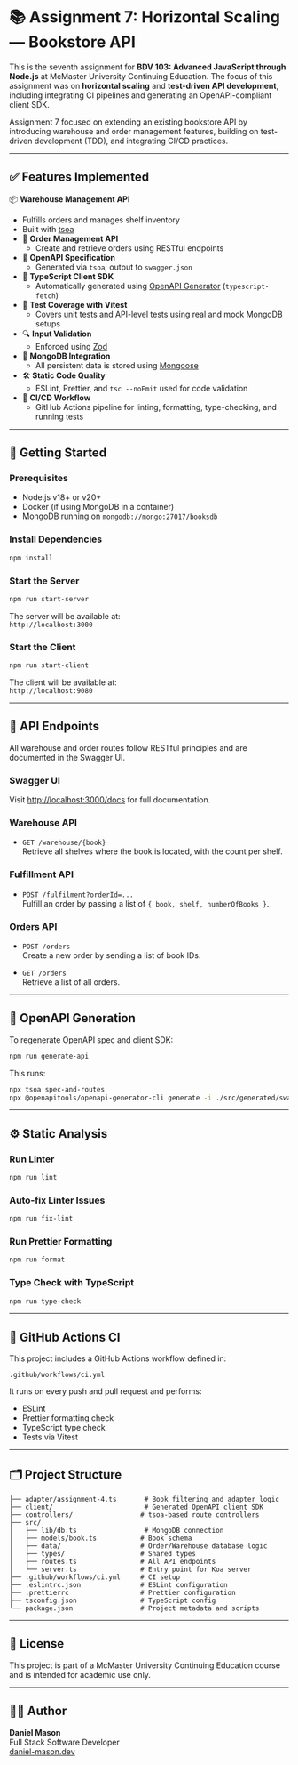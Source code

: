 # 📚 Assignment 7: Horizontal Scaling — Bookstore API

This is the seventh assignment for **BDV 103: Advanced JavaScript through Node.js** at McMaster University Continuing Education. The focus of this assignment was on **horizontal scaling** and **test-driven API development**, including integrating CI pipelines and generating an OpenAPI-compliant client SDK.

Assignment 7 focused on extending an existing bookstore API by introducing warehouse and order management features, building on test-driven development (TDD), and integrating CI/CD practices.

---

## ✅ Features Implemented

 📦 **Warehouse Management API**
  - Fulfills orders and manages shelf inventory
  - Built with [tsoa](https://tsoa-community.github.io/docs/)
- 🛒 **Order Management API**
  - Create and retrieve orders using RESTful endpoints
- 📑 **OpenAPI Specification**
  - Generated via `tsoa`, output to `swagger.json`
- 🔁 **TypeScript Client SDK**
  - Automatically generated using [OpenAPI Generator](https://openapi-generator.tech/) (`typescript-fetch`)
- 🧪 **Test Coverage with Vitest**
  - Covers unit tests and API-level tests using real and mock MongoDB setups
- 🔍 **Input Validation**
  - Enforced using [Zod](https://github.com/colinhacks/zod`)
- 🔧 **MongoDB Integration**
  - All persistent data is stored using [Mongoose](https://mongoosejs.com/)
- 🛠️ **Static Code Quality**
  - ESLint, Prettier, and `tsc --noEmit` used for code validation
- 🚦 **CI/CD Workflow**
  - GitHub Actions pipeline for linting, formatting, type-checking, and running tests

---

## 🚀 Getting Started

### Prerequisites

- Node.js v18+ or v20+
- Docker (if using MongoDB in a container)
- MongoDB running on `mongodb://mongo:27017/booksdb`

### Install Dependencies

```bash
npm install
```

### Start the Server

```bash
npm run start-server
```

The server will be available at:  
`http://localhost:3000`

### Start the Client

```bash
npm run start-client
```

The client will be available at:  
`http://localhost:9080`

---

## 🧪 API Endpoints

All warehouse and order routes follow RESTful principles and are documented in the Swagger UI.

### Swagger UI

Visit [http://localhost:3000/docs](http://localhost:3000/docs) for full documentation.

### Warehouse API

- `GET /warehouse/{book}`  
  Retrieve all shelves where the book is located, with the count per shelf.

### Fulfillment API

- `POST /fulfilment?orderId=...`  
  Fulfill an order by passing a list of `{ book, shelf, numberOfBooks }`.

### Orders API

- `POST /orders`  
  Create a new order by sending a list of book IDs.

- `GET /orders`  
  Retrieve a list of all orders.

---

## 🔧 OpenAPI Generation

To regenerate OpenAPI spec and client SDK:

```bash
npm run generate-api
```

This runs:

```bash
npx tsoa spec-and-routes
npx @openapitools/openapi-generator-cli generate -i ./src/generated/swagger.json -o ./client -g typescript-fetch --additional-properties=supportsES6=true,namingConvention=camelCase,apiNameSuffix=Api
```

---

## ⚙️ Static Analysis

### Run Linter

```bash
npm run lint
```

### Auto-fix Linter Issues

```bash
npm run fix-lint
```

### Run Prettier Formatting

```bash
npm run format
```

### Type Check with TypeScript

```bash
npm run type-check
```

---

## 🧪 GitHub Actions CI

This project includes a GitHub Actions workflow defined in:

```
.github/workflows/ci.yml
```

It runs on every push and pull request and performs:

- ESLint
- Prettier formatting check
- TypeScript type check
- Tests via Vitest

---

## 🗂️ Project Structure

```
├── adapter/assignment-4.ts       # Book filtering and adapter logic
├── client/                       # Generated OpenAPI client SDK
├── controllers/                 # tsoa-based route controllers
├── src/
│   ├── lib/db.ts                 # MongoDB connection
│   ├── models/book.ts           # Book schema
│   ├── data/                    # Order/Warehouse database logic
│   ├── types/                   # Shared types
│   ├── routes.ts                # All API endpoints
│   └── server.ts                # Entry point for Koa server
├── .github/workflows/ci.yml     # CI setup
├── .eslintrc.json               # ESLint configuration
├── .prettierrc                  # Prettier configuration
├── tsconfig.json                # TypeScript config
└── package.json                 # Project metadata and scripts
```

---

## 📄 License

This project is part of a McMaster University Continuing Education course and is intended for academic use only.

---

## 👨‍💻 Author

**Daniel Mason**  
Full Stack Software Developer  
[daniel-mason.dev](https://daniel-mason.dev)
